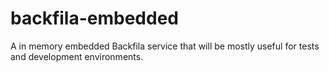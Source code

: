# backfila-embedded

A in memory embedded Backfila service that will be mostly useful for tests and development 
environments.
